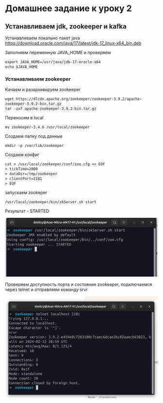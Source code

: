 # Домашнее задание к уроку 2


## Устанавливаем jdk, zookeeper и kafka

Устанавливаем локально пакет java https://download.oracle.com/java/17/latest/jdk-17_linux-x64_bin.deb


Заполняем переменную JAVA_HOME и проверяем

```shell
export JAVA_HOME=/usr/java/jdk-17-oracle-x64
echo $JAVA_HOME
```

### Устанавливаем zookeeper

Качаем и разархивируем zookeeper

```shell
wget https://dlcdn.apache.org/zookeeper/zookeeper-3.9.2/apache-zookeeper-3.9.2-bin.tar.gz
tar -zxf apache-zookeeper-3.9.2-bin.tar.gz
```

Переносим в local
```shell
mv zookeeper-3.4.6 /usr/local/zookeeper
```

Создаем папку под данные
```shell
mkdir -p /var/lib/zookeeper
```

Создаем конфиг

```shell
cat > /usr/local/zookeeper/conf/zoo.cfg << EOF
> tickTime=2000
> dataDir=/tmp/zookeeper
> clientPort=2181
> EOF
```

запускаем zookeper

```shell
/usr/local/zookeeper/bin/zkServer.sh start
```

Результат - STARTED

![](2024-10-06_19-15.png)

Проверяем доступность порта и состояние zookeeper, подключаемся через telnet и отправляем команду srvr

![](2024-10-06_19-16.png)

